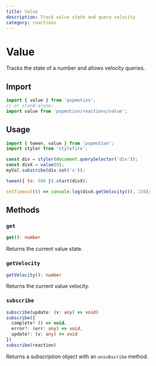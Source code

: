 ```yaml
---
title: Value
description: Track value state and query velocity
category: reactions
---
```


# Value

Tracks the state of a number and allows velocity queries.

## Import

```javascript
import { value } from 'popmotion';
// or stand-alone:
import value from 'popmotion/reactions/value';
```

## Usage

```javascript
import { tween, value } from 'popmotion';
import styler from 'stylefire';

const div = styler(document.querySelector('div'));
const divX = value(0);
myVal.subscribe(div.set('x'));

tween({ to: 500 }).start(divX);

setTimeout(() => console.log(divX.getVelocity()), 150);
```

## Methods

### `get`

```typescript
get(): number
```

Returns the current value state.

### `getVelocity`

```typescript
getVelocity(): number
```

Returns the current value velocity.

### `subscribe`

```typescript
subscribe(update: (v: any) => void)
subscribe({
  complete? () => void,
  error?: (err: any) => void,
  update?: (v: any) => void
})
subscribe(reaction)
```

Returns a subscription object with an `unsubscribe` method.
